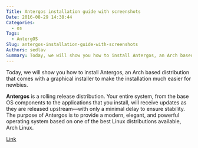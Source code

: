 ```yaml
---
Title: Antergos installation guide with screenshots
Date: 2016-08-29 14:38:44
Categories:
  - os
Tags:
  - AntergOS
Slug: antergos-installation-guide-with-screenshots
Authors: sedlav
Summary: Today, we will show you how to install Antergos, an Arch based distribution that comes with a graphical installer to make the installation much easi
---
```


Today, we will show you how to install Antergos, an Arch based distribution that comes with a graphical installer to make the installation much easier for newbies.

**Antergos** is a rolling release distribution. Your entire system, from the base OS components to the applications that you install, will receive updates as they are released upstream—with only a minimal delay to ensure stability.
The purpose of Antergos is to provide a modern, elegant, and powerful operating system based on one of the best Linux distributions available, Arch Linux.

[Link](http://www.ostechnix.com/antergos-installation-guide-screenshots/)
